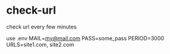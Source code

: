 # check-url
check url every few minutes

use .env
MAIL=my@mail.com
PASS=some_pass
PERIOD=3000
URLS=site1.com, site2.com
